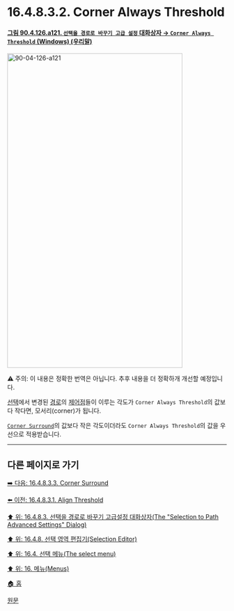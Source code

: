# 16.4.8.3.2. Corner Always Threshold

<a id="90-04-126-a121"></a>

#### [그림 90.4.126.a121. `선택을 경로로 바꾸기 고급 설정` 대화상자 → `Corner Always Threshold` (Windows) (우리말)](./90-04-0126-selection_to_path_advanced_settings.md#90-04-126-a121)
<img width="402" height="723" alt="90-04-126-a121" src="https://github.com/user-attachments/assets/513fc7aa-7051-49f8-aea7-628594954202" />

⚠️ 주의: 이 내용은 정확한 번역은 아닙니다. 추후 내용을 더 정확하개 개선할 예정입니다.

[선택](./07-01-00-the-selection.md)에서 변경된 [경로](./14-05-02-00-paths.md)의 [제어점](./19-glossaryx-path_control_point.md)들이 이루는 각도가 `Corner Always Threshold`의 값보다 작다면, 모서리(corner)가 됩니다.

[`Corner Surround`](./16-04-08-03-03-corner_surround.md)의 값보다 작은 각도이더라도 `Corner Always Threshold`의 값을 우선으로 적용받습니다.

<a comment="예시 영상이 필요하다"></a>

***

## 다른 페이지로 가기

[➡️ 다음: 16.4.8.3.3. Corner Surround](./16-04-08-03-03-corner_surround.md)

[⬅️ 이전: 16.4.8.3.1. Align Threshold](./16-04-08-03-01-align_threshold.md)

[⬆️ 위: 16.4.8.3. 선택을 경로로 바꾸기 고급설정 대화상자(The "Selection to Path Advanced Settings" Dialog)](./16-04-08-03-00-the_selection_to_path_advanced_settings_dialog.md)

[⬆️ 위: 16.4.8. 선택 영역 편집기(Selection Editor)](./16-04-08-00-selection_editor.md)

[⬆️ 위: 16.4. 선택 메뉴(The select menu)](./16-04-00-the-select-menu.md)

[⬆️ 위: 16. 메뉴(Menus)](./16-00-menus.md)

[🏠 홈](./00-home.md)

[원문](https://docs.gimp.org/2.10/ko/gimp-selection-dialog.html#advanced-settings-for-selection-to-path)